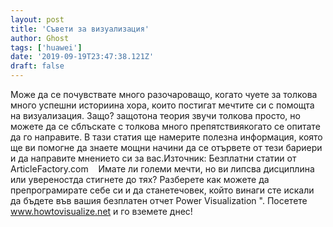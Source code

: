 ```yaml
---
layout: post
title: 'Съвети за визуализация'
author: Ghost
tags: ['huawei']
date: '2019-09-19T23:47:38.121Z'
draft: false
---
```


Може да се почувствате много разочароващо, когато чуете за толкова много успешни историина хора, които постигат мечтите си с помощта на визуализация. Защо? защотона теория звучи толкова просто, но можете да се сблъскате с толкова много препятствиякогато се опитате да го направите. В тази статия ще намерите полезна информация, която ще ви помогне да знаете мощни начини да се отървете от тези бариери и да направите мнението си за вас.Източник: Безплатни статии от ArticleFactory.com    Имате ли големи мечти, но ви липсва дисциплина или увереностда стигнете до тях? Разберете как можете да препрограмирате себе си и да станетечовек, който винаги сте искали да бъдете във вашия безплатен отчет Power Visualization ". Посетете www.howtovisualize.net и го вземете днес!
